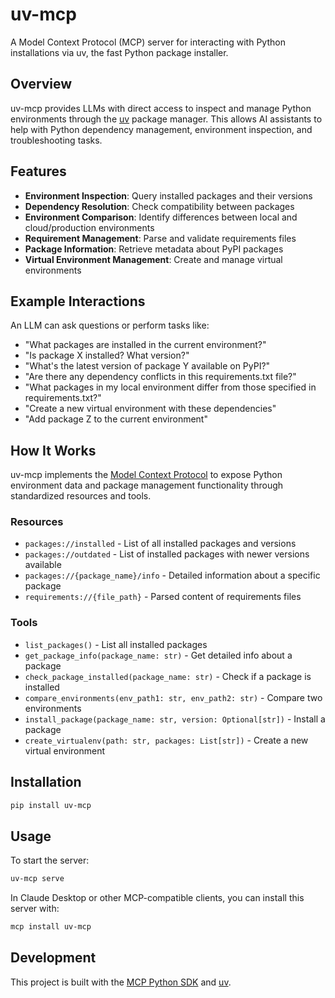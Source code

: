 # uv-mcp

A Model Context Protocol (MCP) server for interacting with Python installations via uv, the fast Python package installer.

## Overview

uv-mcp provides LLMs with direct access to inspect and manage Python environments through the [uv](https://github.com/astral-sh/uv) package manager. This allows AI assistants to help with Python dependency management, environment inspection, and troubleshooting tasks.

## Features

- **Environment Inspection**: Query installed packages and their versions
- **Dependency Resolution**: Check compatibility between packages
- **Environment Comparison**: Identify differences between local and cloud/production environments
- **Requirement Management**: Parse and validate requirements files
- **Package Information**: Retrieve metadata about PyPI packages
- **Virtual Environment Management**: Create and manage virtual environments

## Example Interactions

An LLM can ask questions or perform tasks like:

- "What packages are installed in the current environment?"
- "Is package X installed? What version?"
- "What's the latest version of package Y available on PyPI?"
- "Are there any dependency conflicts in this requirements.txt file?"
- "What packages in my local environment differ from those specified in requirements.txt?"
- "Create a new virtual environment with these dependencies"
- "Add package Z to the current environment"

## How It Works

uv-mcp implements the [Model Context Protocol](https://modelcontextprotocol.io) to expose Python environment data and package management functionality through standardized resources and tools.

### Resources

- `packages://installed` - List of all installed packages and versions
- `packages://outdated` - List of installed packages with newer versions available
- `packages://{package_name}/info` - Detailed information about a specific package
- `requirements://{file_path}` - Parsed content of requirements files

### Tools

- `list_packages()` - List all installed packages
- `get_package_info(package_name: str)` - Get detailed info about a package
- `check_package_installed(package_name: str)` - Check if a package is installed
- `compare_environments(env_path1: str, env_path2: str)` - Compare two environments
- `install_package(package_name: str, version: Optional[str])` - Install a package
- `create_virtualenv(path: str, packages: List[str])` - Create a new virtual environment

## Installation

```bash
pip install uv-mcp
```

## Usage

To start the server:

```bash
uv-mcp serve
```

In Claude Desktop or other MCP-compatible clients, you can install this server with:

```bash
mcp install uv-mcp
```

## Development

This project is built with the [MCP Python SDK](https://github.com/modelcontextprotocol/python-sdk) and [uv](https://github.com/astral-sh/uv). 